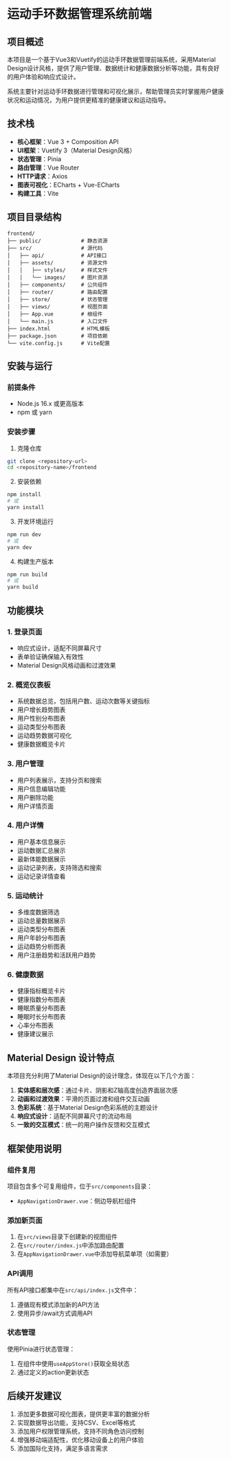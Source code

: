 # 运动手环数据管理系统前端

## 项目概述

本项目是一个基于Vue3和Vuetify的运动手环数据管理前端系统，采用Material Design设计风格，提供了用户管理、数据统计和健康数据分析等功能，具有良好的用户体验和响应式设计。

系统主要针对运动手环数据进行管理和可视化展示，帮助管理员实时掌握用户健康状况和运动情况，为用户提供更精准的健康建议和运动指导。

## 技术栈

- **核心框架**：Vue 3 + Composition API
- **UI框架**：Vuetify 3（Material Design风格）
- **状态管理**：Pinia
- **路由管理**：Vue Router
- **HTTP请求**：Axios
- **图表可视化**：ECharts + Vue-ECharts
- **构建工具**：Vite

## 项目目录结构

```
frontend/
├── public/             # 静态资源
├── src/                # 源代码
│   ├── api/            # API接口
│   ├── assets/         # 资源文件
│   │   ├── styles/     # 样式文件
│   │   └── images/     # 图片资源
│   ├── components/     # 公共组件
│   ├── router/         # 路由配置
│   ├── store/          # 状态管理
│   ├── views/          # 视图页面
│   ├── App.vue         # 根组件
│   └── main.js         # 入口文件
├── index.html          # HTML模板
├── package.json        # 项目依赖
└── vite.config.js      # Vite配置
```

## 安装与运行

### 前提条件

- Node.js 16.x 或更高版本
- npm 或 yarn

### 安装步骤

1. 克隆仓库
```bash
git clone <repository-url>
cd <repository-name>/frontend
```

2. 安装依赖
```bash
npm install
# 或
yarn install
```

3. 开发环境运行
```bash
npm run dev
# 或
yarn dev
```

4. 构建生产版本
```bash
npm run build
# 或
yarn build
```

## 功能模块

### 1. 登录页面

- 响应式设计，适配不同屏幕尺寸
- 表单验证确保输入有效性
- Material Design风格动画和过渡效果

### 2. 概览仪表板

- 系统数据总览，包括用户数、运动次数等关键指标
- 用户增长趋势图表
- 用户性别分布图表
- 运动类型分布图表
- 运动趋势数据可视化
- 健康数据概览卡片

### 3. 用户管理

- 用户列表展示，支持分页和搜索
- 用户信息编辑功能
- 用户删除功能
- 用户详情页面

### 4. 用户详情

- 用户基本信息展示
- 运动数据汇总展示
- 最新体能数据展示
- 运动记录列表，支持筛选和搜索
- 运动记录详情查看

### 5. 运动统计

- 多维度数据筛选
- 运动总量数据展示
- 运动类型分布图表
- 用户年龄分布图表
- 运动趋势分析图表
- 用户注册趋势和活跃用户趋势

### 6. 健康数据

- 健康指标概览卡片
- 健康指数分布图表
- 睡眠质量分布图表
- 睡眠时长分布图表
- 心率分布图表
- 健康建议展示

## Material Design 设计特点

本项目充分利用了Material Design的设计理念，体现在以下几个方面：

1. **实体感和层次感**：通过卡片、阴影和Z轴高度创造界面层次感
2. **动画和过渡效果**：平滑的页面过渡和组件交互动画
3. **色彩系统**：基于Material Design色彩系统的主题设计
4. **响应式设计**：适配不同屏幕尺寸的流动布局
5. **一致的交互模式**：统一的用户操作反馈和交互模式

## 框架使用说明

### 组件复用

项目包含多个可复用组件，位于`src/components`目录：

- `AppNavigationDrawer.vue`：侧边导航栏组件

### 添加新页面

1. 在`src/views`目录下创建新的视图组件
2. 在`src/router/index.js`中添加路由配置
3. 在`AppNavigationDrawer.vue`中添加导航菜单项（如需要）

### API调用

所有API接口都集中在`src/api/index.js`文件中：

1. 遵循现有模式添加新的API方法
2. 使用异步/await方式调用API

### 状态管理

使用Pinia进行状态管理：

1. 在组件中使用`useAppStore()`获取全局状态
2. 通过定义的action更新状态

## 后续开发建议

1. 添加更多数据可视化图表，提供更丰富的数据分析
2. 实现数据导出功能，支持CSV、Excel等格式
3. 添加用户权限管理系统，支持不同角色访问控制
4. 增强移动端适配性，优化移动设备上的用户体验
5. 添加国际化支持，满足多语言需求 